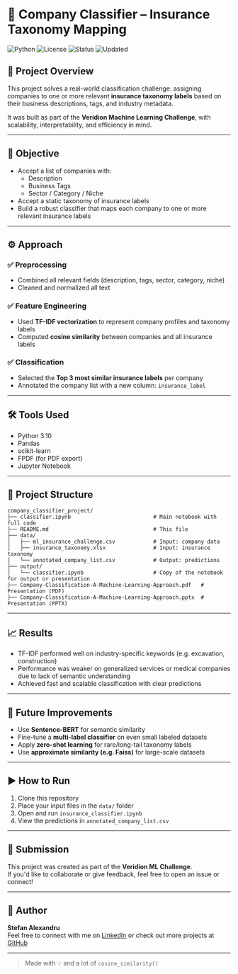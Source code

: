 # 🏢 Company Classifier – Insurance Taxonomy Mapping

![Python](https://img.shields.io/badge/Python-3.10-blue)
![License](https://img.shields.io/badge/License-MIT-green)
![Status](https://img.shields.io/badge/Project-Finished-success)
![Updated](https://img.shields.io/badge/Last%20Updated-Mar%202024-orange)

## 📌 Project Overview
This project solves a real-world classification challenge: assigning companies to one or more relevant **insurance taxonomy labels** based on their business descriptions, tags, and industry metadata.

It was built as part of the **Veridion Machine Learning Challenge**, with scalability, interpretability, and efficiency in mind.

---

## 🧠 Objective
- Accept a list of companies with:
  - Description  
  - Business Tags  
  - Sector / Category / Niche  
- Accept a static taxonomy of insurance labels  
- Build a robust classifier that maps each company to one or more relevant insurance labels

---

## ⚙️ Approach

### ✅ Preprocessing
- Combined all relevant fields (description, tags, sector, category, niche)
- Cleaned and normalized all text

### ✅ Feature Engineering
- Used **TF-IDF vectorization** to represent company profiles and taxonomy labels
- Computed **cosine similarity** between companies and all insurance labels

### ✅ Classification
- Selected the **Top 3 most similar insurance labels** per company
- Annotated the company list with a new column: `insurance_label`

---

## 🛠️ Tools Used

- Python 3.10
- Pandas
- scikit-learn
- FPDF (for PDF export)
- Jupyter Notebook

---

## 📂 Project Structure

```
company_classifier_project/
├── classifier.ipynb                          # Main notebook with full code
├── README.md                                 # This file
├── data/
│   ├── ml_insurance_challenge.csv            # Input: company data
│   ├── insurance_taxonomy.xlsx               # Input: insurance taxonomy
│   └── annotated_company_list.csv            # Output: predictions
├── output/
│   └── classifier.ipynb                      # Copy of the notebook for output or presentation
├── Company-Classification-A-Machine-Learning-Approach.pdf   # Presentation (PDF)
├── Company-Classification-A-Machine-Learning-Approach.pptx  # Presentation (PPTX)
```

---

## 📈 Results
- TF-IDF performed well on industry-specific keywords (e.g. excavation, construction)
- Performance was weaker on generalized services or medical companies due to lack of semantic understanding
- Achieved fast and scalable classification with clear predictions

---

## 🔄 Future Improvements
- Use **Sentence-BERT** for semantic similarity
- Fine-tune a **multi-label classifier** on even small labeled datasets
- Apply **zero-shot learning** for rare/long-tail taxonomy labels
- Use **approximate similarity (e.g. Faiss)** for large-scale datasets

---

## ▶️ How to Run

1. Clone this repository  
2. Place your input files in the `data/` folder  
3. Open and run `insurance_classifier.ipynb`  
4. View the predictions in `annotated_company_list.csv`

---

## 🏁 Submission
This project was created as part of the **Veridion ML Challenge**.  
If you'd like to collaborate or give feedback, feel free to open an issue or connect!

---

## 👤 Author

**Stefan Alexandru**  
Feel free to connect with me on [LinkedIn](https://www.linkedin.com) or check out more projects at [GitHub](https://github.com)

---

> Made with 💡 and a lot of `cosine_similarity()`
